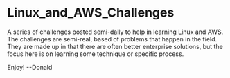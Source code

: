 # Linux_and_AWS_Challenges

A series of challenges posted semi-daily to help in learning Linux and AWS.  The challenges are semi-real,
based of problems that happen in the field.  They are made up in that there are often better enterprise solutions, 
but the focus here is on learning some technique or specific process.

Enjoy!
--Donald
